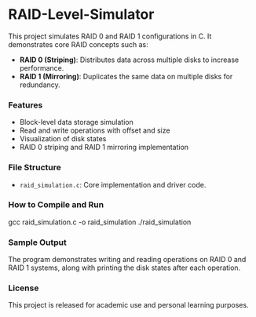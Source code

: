 # RAID-Level-Simulator

This project simulates RAID 0 and RAID 1 configurations in C. It demonstrates core RAID concepts such as:

- **RAID 0 (Striping)**: Distributes data across multiple disks to increase performance.
- **RAID 1 (Mirroring)**: Duplicates the same data on multiple disks for redundancy.

### Features

- Block-level data storage simulation
- Read and write operations with offset and size
- Visualization of disk states
- RAID 0 striping and RAID 1 mirroring implementation

### File Structure

- `raid_simulation.c`: Core implementation and driver code.

### How to Compile and Run

gcc raid_simulation.c -o raid_simulation
./raid_simulation

### Sample Output
The program demonstrates writing and reading operations on RAID 0 and RAID 1 systems, along with printing the disk states after each operation.

### License
This project is released for academic use and personal learning purposes.
